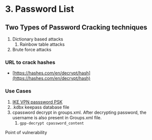 # 3. Password List

## Two Types of Password Cracking techniques

1. Dictionary based attacks
   1. Rainbow table attacks
2. Brute force attacks

### URL to crack hashes

* [https://hashes.com/en/decrypt/hash](https://hashes.com/en/decrypt/hash)

### Use Cases

1. [IKE VPN passsword PSK](https://takshil-patil529.gitbook.io/port-wise-enumeration/udp-enumerations/ipsec)
2. .kdbx keepass database file
3. cpassword decrypt in groups.xml. After decrypting password, the username is also present in Groups.xml file.
   1. `gpp-decrypt cpassword_content`

Point of vulnerability

